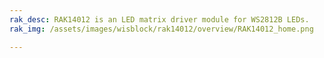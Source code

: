 ```yaml
---
rak_desc: RAK14012 is an LED matrix driver module for WS2812B LEDs.
rak_img: /assets/images/wisblock/rak14012/overview/RAK14012_home.png

---
```


<rk-redirect to="/Product-Categories/WisBlock/RAK14012/Overview/" />
